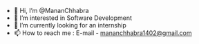 - 👋 Hi, I’m @MananChhabra
- 👀 I’m interested in Software Development
- 🌱 I’m currently looking for an internship
- 📫 How to reach me : E-mail - mananchhabra1402@gmail.com

<!---
MananChhabra/MananChhabra is a ✨ special ✨ repository because its `README.md` (this file) appears on your GitHub profile.
You can click the Preview link to take a look at your changes.
--->

